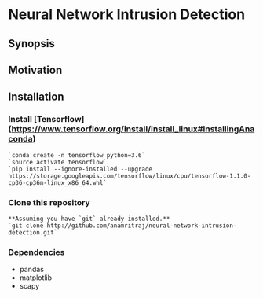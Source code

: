 # Neural Network Intrusion Detection

## Synopsis


## Motivation

## Installation

### Install [Tensorflow] (https://www.tensorflow.org/install/install_linux#InstallingAnaconda)
	
	`conda create -n tensorflow python=3.6`
	`source activate tensorflow`
	`pip install --ignore-installed --upgrade https://storage.googleapis.com/tensorflow/linux/cpu/tensorflow-1.1.0-cp36-cp36m-linux_x86_64.whl`
		

### Clone this repository

	**Assuming you have `git` already installed.**
	`git clone http://github.com/anamritraj/neural-network-intrusion-detection.git`

### Dependencies

- pandas
- matplotlib
- scapy
